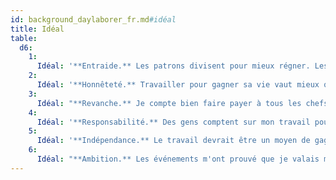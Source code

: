 ```yaml
---
id: background_daylaborer_fr.md#idéal
title: Idéal
table:
  d6:
    1:
      Idéal: '**Entraide.** Les patrons divisent pour mieux régner. Les travailleurs doivent se serrer les coudes et présenter un front uni pour se défendre.'
    2:
      Idéal: '**Honnêteté.** Travailler pour gagner sa vie vaut mieux que de voler ou profiter.'
    3:
      Idéal: "**Revanche.** Je compte bien faire payer à tous les chefs de chantier, les officiers et les puissants l'injustice de ma situation passée."
    4:
      Idéal: '**Responsabilité.** Des gens comptent sur mon travail pour vivre et je dois penser à eux avant tout.'
    5:
      Idéal: '**Indépendance.** Le travail devrait être un moyen de gagner sa liberté.'
    6:
      Idéal: "**Ambition.** Les événements m'ont prouvé que je valais mieux que ce que je pensais."
---
```



